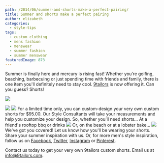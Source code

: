 ```yaml
---
path: /2014/06/summer-and-shorts-make-a-perfect-pairing/
title: Summer and shorts make a perfect pairing
author: elizabeth
categories: 
  - style-tips
tags: 
  - custom clothing
  - mens fashion
  - menswear
  - summer fashion
  - summer menswear
featuredImage: 873
---
```

Summer is finally here and mercury is rising fast! Whether you're golfing, beaching, barbecuing or just spending time with friends and family, there is one item you'll definitely need to stay cool. [9tailors](http://9tailors.com/) is now offering it. Can you guess? Shorts!

[![](http://1.bp.blogspot.com/-96gVd4EXr4Q/U6CnpRVoSJI/AAAAAAAAAec/qBbc1GnhALw/s1600/SHORTS.JPG)](http://1.bp.blogspot.com/-96gVd4EXr4Q/U6CnpRVoSJI/AAAAAAAAAec/qBbc1GnhALw/s1600/SHORTS.JPG)

![](file:///home/guestuser/Desktop/SHORTSSKETCH.JPG) ![](file:///home/guestuser/Desktop/SHORTSSKETCH.JPG) For a limited time only, you can custom-design your very own custom shorts for $95.00. Our Style Consultants will take your measurements and help you customize your design. So, whether you'll need shorts... At a friend's rooftop bbq or drinks ![](http://images-ff.asos-media.com/shmotterstorage/239236/outfit_small_abf869e0-d2c5-4811-b59b-23909ffe1d61.jpg?v=784) Or, on the beach or at a lobster bake... ![](http://images-ff.asos-media.com/shmotterstorage/239236/outfit_small_60ab28cf-ba07-4132-8cc4-8a6d09083c53.jpg?v=576) We've got you covered! Let us know how you'll be wearing your shorts. Share your summer inspiration with us. Or, for more men's style inspiration, follow us on [Facebook](https://www.facebook.com/9tailors), [Twitter](http://twitter.com/9tailors), [Instagram](http://instagram.com/9tailors) or [Pinterest](http://www.pinterest.com/9tailors).

Contact us today to get your very own 9tailors custom shorts. Email us at [info@9tailors.com](mailto:info@9tailors.com).